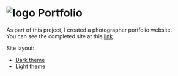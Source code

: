 # ![logo](https://user-images.githubusercontent.com/96022090/191597161-3542cd8f-caeb-4205-b365-18c5d99ce432.png) Portfolio
As part of this project, I created a photographer portfolio website.  
You can see the completed site at this [link](https://vikuli.github.io/Portfolio/).  

Site layout:  
+ [Dark theme](https://www.figma.com/file/uRLyxmxSjVsVnPhHO2vFVK/Portfolio-Copy)
+ [Light theme](https://www.figma.com/file/FvGkKj1qRXq8VTAhDvdI43/Portfolio-white-1-Copy)
